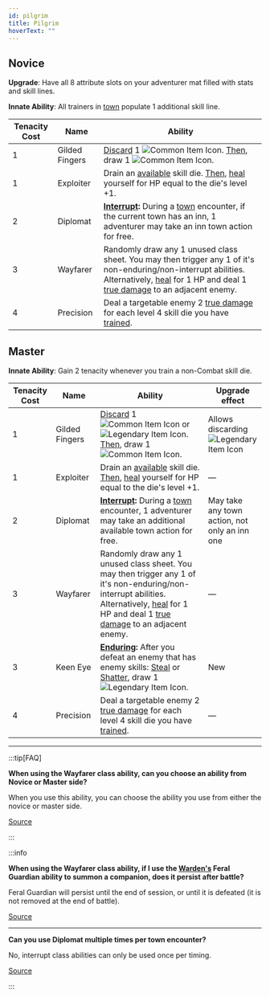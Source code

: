 ```yaml
---
id: pilgrim
title: Pilgrim
hoverText: ""
---
```


## Novice

**Upgrade**: Have all 8 attribute slots on your adventurer mat filled with stats and skill lines.

**Innate Ability**: All trainers in [town](/docs/campaign/day/encounter-phase/town) populate 1 additional skill line.

| Tenacity Cost | Name           | Ability                                                                                                                                                                                                                                            |
| ------------- | -------------- | -------------------------------------------------------------------------------------------------------------------------------------------------------------------------------------------------------------------------------------------------- |
| 1             | Gilded Fingers | [Discard](/docs/glossary/discard) 1 <img src="/icons/common-item.svg" alt="Common Item Icon" className="icon-svg" />. [Then](/docs/glossary/then), draw 1 <img src="/icons/common-item.svg" alt="Common Item Icon" className="icon-svg" />.        |
| 1             | Exploiter      | Drain an [available](/docs/glossary/available) skill die. [Then](/docs/glossary/then), [heal](/docs/glossary/healing) yourself for HP equal to the die's level +1.                                                                                 |
| 2             | Diplomat       | **[Interrupt](/docs/glossary/interrupt):** During a [town](/docs/campaign/day/encounter-phase/town) encounter, if the current town has an inn, 1 adventurer may take an inn town action for free.                                                  |
| 3             | Wayfarer       | Randomly draw any 1 unused class sheet. You may then trigger any 1 of it's non-enduring/non-interrupt abilities. Alternatively, [heal](/docs/glossary/healing) for 1 HP and deal 1 [true damage](/docs/glossary/true-damage) to an adjacent enemy. |
| 4             | Precision      | Deal a targetable enemy 2 [true damage](/docs/glossary/true-damage) for each level 4 skill die you have [trained](/docs/glossary/trained/).                                                                                                        |

## Master

**Innate Ability**: Gain 2 tenacity whenever you train a non-Combat skill die.

| Tenacity Cost | Name           | Ability                                                                                                                                                                                                                                                                                                                               | Upgrade effect                                                                                           |
| ------------- | -------------- | ------------------------------------------------------------------------------------------------------------------------------------------------------------------------------------------------------------------------------------------------------------------------------------------------------------------------------------- | -------------------------------------------------------------------------------------------------------- |
| 1             | Gilded Fingers | [Discard](/docs/glossary/discard) 1 <img src="/icons/common-item.svg" alt="Common Item Icon" className="icon-svg" /> or <img src="/icons/legendary-item.svg" alt="Legendary Item Icon" className="icon-svg" />. [Then](/docs/glossary/then), draw 1 <img src="/icons/common-item.svg" alt="Common Item Icon" className="icon-svg" />. | Allows discarding <img src="/icons/legendary-item.svg" alt="Legendary Item Icon" className="icon-svg" /> |
| 1             | Exploiter      | Drain an [available](/docs/glossary/available) skill die. [Then](/docs/glossary/then), [heal](/docs/glossary/healing) yourself for HP equal to the die's level +1.                                                                                                                                                                    | —                                                                                                        |
| 2             | Diplomat       | **[Interrupt](/docs/glossary/interrupt):** During a [town](/docs/campaign/day/encounter-phase/town) encounter, 1 adventurer may take an additional available town action for free.                                                                                                                                                    | May take any town action, not only an inn one                                                            |
| 3             | Wayfarer       | Randomly draw any 1 unused class sheet. You may then trigger any 1 of it's non-enduring/non-interrupt abilities. Alternatively, [heal](/docs/glossary/healing) for 1 HP and deal 1 [true damage](/docs/glossary/true-damage) to an adjacent enemy.                                                                                    | —                                                                                                        |
| 3             | Keen Eye       | **[Enduring](/docs/glossary/enduring):** After you defeat an enemy that has enemy skills: [Steal](/docs/battles/enemy-skills/steal) or [Shatter](/docs/battles/enemy-skills/shatter), draw 1 <img src="/icons/legendary-item.svg" alt="Legendary Item Icon" className="icon-svg" />.                                                  | New                                                                                                      |
| 4             | Precision      | Deal a targetable enemy 2 [true damage](/docs/glossary/true-damage) for each level 4 skill die you have [trained](/docs/glossary/trained/).                                                                                                                                                                                           | —                                                                                                        |

---

:::tip[FAQ]

**When using the Wayfarer class ability, can you choose an ability from Novice or Master side?**

When you use this ability, you can choose the ability you use from either the novice or master side.

<a href="https://support.chiptheorygames.com/support/solutions/articles/33000294924" target="_blank">Source</a>

:::

:::info

**When using the Wayfarer class ability, if I use the [Warden's](/docs/adventurer/classes/mage/warden) Feral Guardian ability to summon a companion, does it persist after battle?**

Feral Guardian will persist until the end of session, or until it is defeated (it is not removed at the end of battle).

<a href="https://discord.com/channels/273472391403798528/1392758332900507759/1393239222789472286" target="_blank">Source</a>

---

**Can you use Diplomat multiple times per town encounter?**

No, interrupt class abilities can only be used once per timing.

<a href="https://discord.com/channels/273472391403798528/1392861883404386345/1395858420619415736" target="_blank">Source</a>

:::
